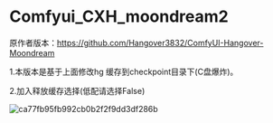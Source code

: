 # Comfyui_CXH_moondream2

原作者版本：https://github.com/Hangover3832/ComfyUI-Hangover-Moondream

1.本版本是基于上面修改hg 缓存到checkpoint目录下(C盘爆炸)。

2.加入释放缓存选择(低配请选择False)


![ca77fb95fb992cb0b2f2f9dd3df286b](https://github.com/StartHua/Comfyui_CXH_moondream2/assets/22284244/a2ac29ba-28b6-40a1-8aab-3dc3938c951d)
